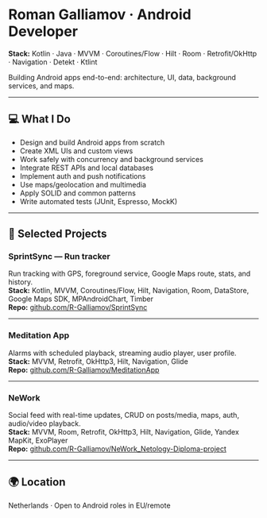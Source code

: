# Roman Galliamov · Android Developer

**Stack:** Kotlin · Java · MVVM · Coroutines/Flow · Hilt · Room · Retrofit/OkHttp · Navigation · Detekt · Ktlint  

Building Android apps end-to-end: architecture, UI, data, background services, and maps.

---

## 💻 What I Do
- Design and build Android apps from scratch  
- Create XML UIs and custom views  
- Work safely with concurrency and background services  
- Integrate REST APIs and local databases  
- Implement auth and push notifications  
- Use maps/geolocation and multimedia  
- Apply SOLID and common patterns  
- Write automated tests (JUnit, Espresso, MockK)  

---

## 🚀 Selected Projects

### SprintSync — Run tracker
Run tracking with GPS, foreground service, Google Maps route, stats, and history.  
**Stack:** Kotlin, MVVM, Coroutines/Flow, Hilt, Navigation, Room, DataStore, Google Maps SDK, MPAndroidChart, Timber  
**Repo:** [github.com/R-Galliamov/SprintSync](https://github.com/R-Galliamov/SprintSync)

---

### Meditation App
Alarms with scheduled playback, streaming audio player, user profile.  
**Stack:** MVVM, Retrofit, OkHttp3, Hilt, Navigation, Glide  
**Repo:** [github.com/R-Galliamov/MeditationApp](https://github.com/R-Galliamov/MeditationApp)

---

### NeWork
Social feed with real-time updates, CRUD on posts/media, maps, auth, audio/video playback.  
**Stack:** MVVM, Room, Retrofit, OkHttp3, Hilt, Navigation, Glide, Yandex MapKit, ExoPlayer  
**Repo:** [github.com/R-Galliamov/NeWork_Netology-Diploma-project](https://github.com/R-Galliamov/NeWork_Netology-Diploma-project)

---

## 🌍 Location
Netherlands · Open to Android roles in EU/remote
